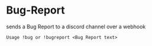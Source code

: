 # Bug-Report

sends a Bug Report to a discord channel over a webhook

```Usage !bug or !bugreport <Bug Report text>```